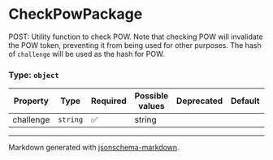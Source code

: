 # CheckPowPackage

POST: Utility function to check POW. Note that checking POW will invalidate the POW token,
preventing it from being used for other purposes. The hash of `challenge` will be used as the
hash for POW.

### Type: `object`

| Property | Type | Required | Possible values | Deprecated | Default | Description | Examples |
| -------- | ---- | -------- | --------------- | ---------- | ------- | ----------- | -------- |
| challenge | `string` | ✅ | string |  |  |  |  |


---

Markdown generated with [jsonschema-markdown](https://github.com/elisiariocouto/jsonschema-markdown).
